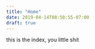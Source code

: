 ```yaml
---
title: "Home"
date: 2019-04-14T08:50:55-07:00
draft: true
---
```


this is the index, you little shit
